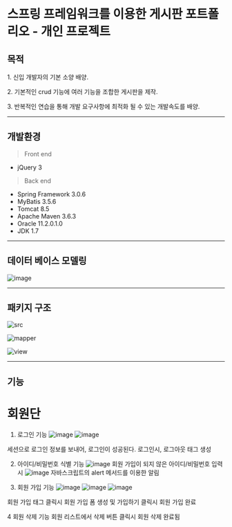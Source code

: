 # 스프링 프레임워크를 이용한 게시판 포트폴리오 - 개인 프로젝트
## 목적
<p> 1. 신입 개발자의 기본 소양 배양.</p>
<p> 2. 기본적인 crud 기능에 여러 기능을 조합한 게시판을 제작.</p>
<p> 3. 반복적인 연습을 통해 개발 요구사항에 최적화 될 수 있는 개발속도를 배양.</p>
<hr contenteditable="false" data-ke-type="horizontalRule" data-ke-style="style5" />

## 개발환경
>Front end
- jQuery 3

>Back end
- Spring Framework 3.0.6
- MyBatis 3.5.6
- Tomcat 8.5
- Apache Maven 3.6.3
- Oracle 11.2.0.1.0
- JDK 1.7
<hr contenteditable="false" data-ke-type="horizontalRule" data-ke-style="style5" />

## 데이터 베이스 모델링
![image](https://user-images.githubusercontent.com/73808497/111079560-dd771400-853d-11eb-85d6-53dc2701de35.png)
<hr contenteditable="false" data-ke-type="horizontalRule" data-ke-style="style5" />

## 패키지 구조
![src](https://user-images.githubusercontent.com/73808497/111080028-e537b800-853f-11eb-805a-6a6c25b86689.JPG)

![mapper](https://user-images.githubusercontent.com/73808497/111080043-f08ae380-853f-11eb-9c53-61e6e3371f6a.JPG)

![view](https://user-images.githubusercontent.com/73808497/111080065-08626780-8540-11eb-8a05-e06b98abd315.JPG)

<hr contenteditable="false" data-ke-type="horizontalRule" data-ke-style="style5" />

## 기능
# 회원단
1. 로그인 기능
![image](https://user-images.githubusercontent.com/73808497/111083195-9c87fb00-854f-11eb-857c-bef197b541cd.png)
![image](https://user-images.githubusercontent.com/73808497/111083245-e40e8700-854f-11eb-9b7f-c24cb78d9c27.png)

세션으로 로그인 정보를 보내어, 로그인이 성공된다. 로그인시, 로그아웃 태그 생성

2. 아이디/비밀번호 식별 기능
![image](https://user-images.githubusercontent.com/73808497/111083607-b88c9c00-8551-11eb-8c29-83f382774f0e.png)
회원 가입이 되지 않은 아이디/비밀번호 입력시
![image](https://user-images.githubusercontent.com/73808497/111083629-ca6e3f00-8551-11eb-9d21-041eb41bbc82.png)
자바스크립트의 alert 메서드를 이용한 알림

3. 회원 가입 기능
![image](https://user-images.githubusercontent.com/73808497/111083351-8169bb00-8550-11eb-85a7-6b18a868320e.png)
![image](https://user-images.githubusercontent.com/73808497/111083485-40be7180-8551-11eb-862e-c825c7632168.png)
![image](https://user-images.githubusercontent.com/73808497/111083508-4fa52400-8551-11eb-80cc-3bae4d6993b3.png)

회원 가입 태그 클릭시 회원 가입 폼 생성 및 가입하기 클릭시 회원 가입 완료

4 회원 삭제 기능
회원 리스트에서 삭제 버튼 클릭시 회원 삭제 완료됨





